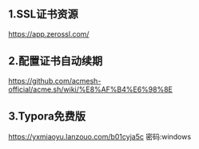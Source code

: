 ## 1.SSL证书资源
https://app.zerossl.com/

## 2.配置证书自动续期
https://github.com/acmesh-official/acme.sh/wiki/%E8%AF%B4%E6%98%8E

## 3.Typora免费版
https://yxmiaoyu.lanzouo.com/b01cyja5c
密码:windows